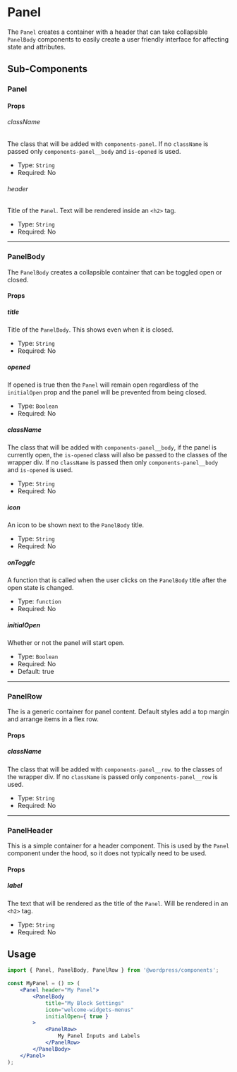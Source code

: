 # Panel

The `Panel` creates a container with a header that can take collapsible `PanelBody` components to easily create a user friendly interface for affecting state and attributes.

## Sub-Components

### Panel

#### Props

###### className

The class that will be added with `components-panel`. If no `className` is passed only `components-panel__body` and `is-opened` is used.

- Type: `String`
- Required: No

###### header

Title of the `Panel`. Text will be rendered inside an `<h2>` tag.

- Type: `String`
- Required: No

---
### PanelBody

The `PanelBody` creates a collapsible container that can be toggled open or closed. 

#### Props

##### title

Title of the `PanelBody`. This shows even when it is closed.

- Type: `String`
- Required: No


##### opened

If opened is true then the `Panel` will remain open regardless of the `initialOpen` prop and the panel will be prevented from being closed.

- Type: `Boolean`
- Required: No

##### className

The class that will be added with `components-panel__body`, if the panel is currently open, the `is-opened` class will also be passed to the classes of the wrapper div. If no `className` is passed then only `components-panel__body` and `is-opened` is used.

- Type: `String`
- Required: No

##### icon

An icon to be shown next to the `PanelBody` title.

- Type: `String`
- Required: No

##### onToggle

A function that is called when the user clicks on the `PanelBody` title after the open state is changed.

- Type: `function`
- Required: No

##### initialOpen

Whether or not the panel will start open.

- Type: `Boolean`
- Required: No
- Default: true
---
### PanelRow

The is a generic container for panel content. Default styles add a top margin and arrange items in a flex row.

#### Props

##### className

The class that will be added with `components-panel__row`.  to the classes of the wrapper div. If no `className` is passed only `components-panel__row` is used.

- Type: `String`
- Required: No
---

### PanelHeader

This is a simple container for a header component. This is used by the `Panel` component under the hood, so it does not typically need to be used.

#### Props

##### label

The text that will be rendered as the title of the `Panel`. Will be rendered in an `<h2>` tag.

- Type: `String`
- Required: No

## Usage

```jsx
import { Panel, PanelBody, PanelRow } from '@wordpress/components';
 
const MyPanel = () => (
	<Panel header="My Panel">
		<PanelBody
			title="My Block Settings"
			icon="welcome-widgets-menus"
			initialOpen={ true }
		>
			<PanelRow>
				My Panel Inputs and Labels
			</PanelRow>
		</PanelBody>
	</Panel>
);
```
